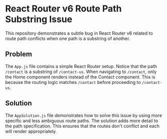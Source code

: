 # React Router v6 Route Path Substring Issue

This repository demonstrates a subtle bug in React Router v6 related to route path conflicts when one path is a substring of another.

## Problem

The `App.js` file contains a simple React Router setup. Notice that the path `/contact` is a substring of `/contact-us`.  When navigating to `/contact`, only the Home component renders instead of the Contact component.  This is because the routing logic matches `/contact` before proceeding to `/contact-us`.

## Solution

The `AppSolution.js` file demonstrates how to solve this issue by using more specific and less ambiguous route paths. The solution adds more detail to the path specification.  This ensures that the routes don't conflict and each will render appropriately.